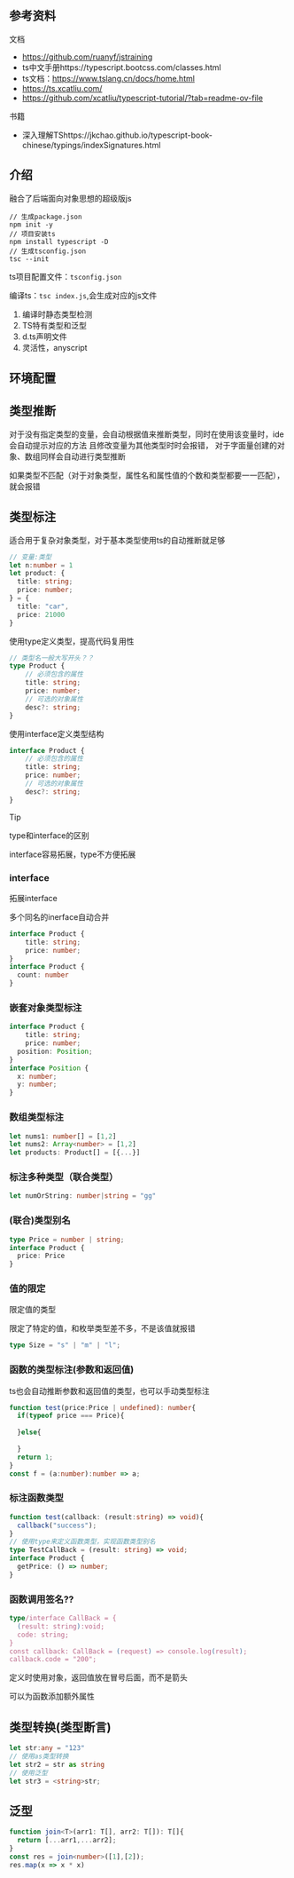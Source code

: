 ## 参考资料

文档

- https://github.com/ruanyf/jstraining
- ts中文手册https://typescript.bootcss.com/classes.html
- ts文档：https://www.tslang.cn/docs/home.html
- https://ts.xcatliu.com/
- https://github.com/xcatliu/typescript-tutorial/?tab=readme-ov-file

书籍

- 深入理解TShttps://jkchao.github.io/typescript-book-chinese/typings/indexSignatures.html

## 介绍

融合了后端面向对象思想的超级版js

```shell
// 生成package.json
npm init -y
// 项目安装ts
npm install typescript -D
// 生成tsconfig.json
tsc --init
```

ts项目配置文件：`tsconfig.json`

编译ts：`tsc index.js`,会生成对应的js文件

1. 编译时静态类型检测
2. TS特有类型和泛型
3. d.ts声明文件
4. 灵活性，anyscript

## 环境配置







## 类型推断

对于没有指定类型的变量，会自动根据值来推断类型，同时在使用该变量时，ide会自动提示对应的方法
且修改变量为其他类型时时会报错，
对于字面量创建的对象、数组同样会自动进行类型推断

如果类型不匹配（对于对象类型，属性名和属性值的个数和类型都要一一匹配），就会报错

## 类型标注

适合用于复杂对象类型，对于基本类型使用ts的自动推断就足够

```ts
// 变量:类型
let n:number = 1
let product: {
  title: string;
  price: number;
} = {
  title: "car",
  price: 21000
}
```



使用type定义类型，提高代码复用性

```ts
// 类型名一般大写开头？？
type Product {
	// 必须包含的属性
	title: string;
	price: number;
	// 可选的对象属性
	desc?: string;
}
```

使用interface定义类型结构

```ts
interface Product {
	// 必须包含的属性
	title: string;
	price: number;
	// 可选的对象属性
	desc?: string;
}
```



> [!tip]
>
> type和interface的区别
>
> interface容易拓展，type不方便拓展
>
> 

### interface

拓展interface

多个同名的inerface自动合并

```ts
interface Product {
	title: string;
	price: number;
}
interface Product {
  count: number
}
```

### 嵌套对象类型标注

```ts
interface Product {
	title: string;
	price: number;
  position: Position;
}
interface Position {
  x: number;
  y: number;
}
```

### 数组类型标注

```ts
let nums1: number[] = [1,2]
let nums2: Array<number> = [1,2]
let products: Product[] = [{...}]
```

### 标注多种类型（联合类型）

```ts
let numOrString: number|string = "gg"
```

### (联合)类型别名

```ts
type Price = number | string;
interface Product {
  price: Price
}
```

### 值的限定

限定值的类型

限定了特定的值，和枚举类型差不多，不是该值就报错

```ts
type Size = "s" | "m" | "l";
```

### 函数的类型标注(参数和返回值)

ts也会自动推断参数和返回值的类型，也可以手动类型标注

```ts
function test(price:Price | undefined): number{
  if(typeof price === Price){
    
  }else{
    
  } 
  return 1;
}
const f = (a:number):number => a;
```



###  标注函数类型

```ts
function test(callback: (result:string) => void){
  callback("success");
}
// 使用type来定义函数类型，实现函数类型别名
type TestCallBack = (result: string) => void;
interface Product {
  getPrice: () => number;
}
```

### 函数调用签名??

```ts
type/interface CallBack = {
  (result: string):void;
  code: string;
}
const callback: CallBack = (request) => console.log(result);
callback.code = "200";
```

定义时使用对象，返回值放在冒号后面，而不是箭头

可以为函数添加额外属性

## 类型转换(类型断言)

```ts
let str:any = "123"
// 使用as类型转换
let str2 = str as string
// 使用泛型
let str3 = <string>str;

```

## 泛型

```ts
function join<T>(arr1: T[], arr2: T[]): T[]{
  return [...arr1,...arr2];
}
const res = join<number>([1],[2]);
res.map(x => x * x)
```

